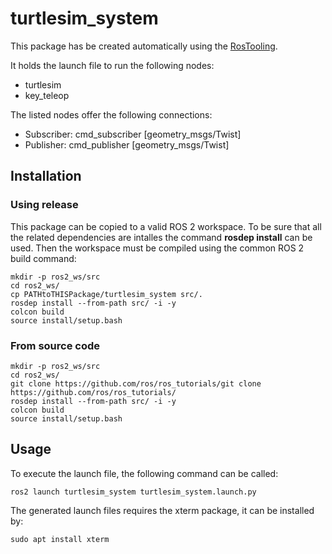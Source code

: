 # turtlesim_system

This package has be created automatically using the [RosTooling](https://github.com/ipa320/RosTooling).


It holds the launch file to run the following nodes:
- turtlesim
- key_teleop

The listed nodes offer the following connections:
- Subscriber: cmd_subscriber [geometry_msgs/Twist]
- Publisher: cmd_publisher [geometry_msgs/Twist]

## Installation

### Using release

This package can be copied to a valid ROS 2 workspace. To be sure that all the related dependencies are intalles the command **rosdep install** can be used.
Then the workspace must be compiled using the common ROS 2 build command:

```
mkdir -p ros2_ws/src
cd ros2_ws/
cp PATHtoTHISPackage/turtlesim_system src/. 
rosdep install --from-path src/ -i -y
colcon build
source install/setup.bash
```


### From source code
```
mkdir -p ros2_ws/src
cd ros2_ws/
git clone https://github.com/ros/ros_tutorials/git clone https://github.com/ros/ros_tutorials/
rosdep install --from-path src/ -i -y
colcon build
source install/setup.bash
```

## Usage


To execute the launch file, the following command can be called:

```
ros2 launch turtlesim_system turtlesim_system.launch.py 
```

The generated launch files requires the xterm package, it can be installed by:

```
sudo apt install xterm
```



